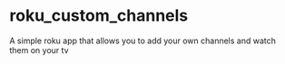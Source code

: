 # roku_custom_channels
A simple roku app that allows you to add your own channels and watch them on your tv
